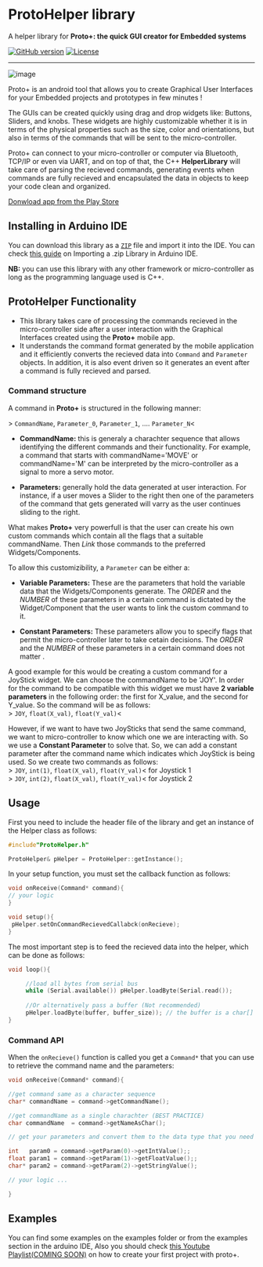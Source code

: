 # ProtoHelper library
A helper library for **Proto+: the quick GUI creator for Embedded systems**

[![GitHub version](https://img.shields.io/github/v/release/zakimadaoui/proto_helper_lib)](google.com)
[![License](https://img.shields.io/badge/license-MIT-blue.svg)](google.com)
__________

![image](https://drive.google.com/uc?export=view&id=1CcuXGqiwDxphvmJf93xjnD__VCwZL1_f)

Proto+ is an android tool that allows you to create Graphical User Interfaces for your Embedded  projects and prototypes in few minutes !  

The GUIs can be created quickly using drag and drop widgets like: Buttons, Sliders, and knobs. These widgets are highly customizable whether
it is in terms of the physical properties such as the size, color and orientations, but also in terms of the commands that will be sent to
the micro-controller. 

Proto+ can connect to your micro-controller or computer via Bluetooth, TCP/IP or even via UART, and on top of that, the C++ **HelperLibrary** will take care of parsing the recieved commands, generating events when commands are fully recieved and encapsulated the data in objects to keep your code clean and organized.


[Donwload app from the Play Store](https://play.google.com/store/apps/details?id=com.zmdev.protoplus)


## Installing in Arduino IDE

You can download this library as a [`ZIP`](https://github.com/zakimadaoui/proto_helper_lib/archive/refs/heads/main.zip) file and import it into the IDE. You can check [this guide](https://www.arduino.cc/en/guide/libraries#toc4) on Importing a .zip Library in Arduino IDE.


**NB:** you can use this library with any other framework or micro-controller as long as the programming language used is C++.

## ProtoHelper Functionality

* This library takes care of processing the commands recieved in the micro-controller side after a user interaction with the Graphical Interfaces created using the **Proto+** mobile app. 
* It understands the command format generated by the mobile application and it efficiently converts the recieved data into `Command` and `Parameter` objects. In addition, it is also event driven so it generates an event after a command is fully recieved and parsed.


### Command structure

A command in **Proto+** is structured in the following manner:

\> `CommandName`, `Parameter_0`, `Parameter_1`, .... `Parameter_N`<  


* **CommandName:** this is generaly a charachter sequence that allows identifying the different commands and their functionality. For example, a command that starts with commandName='MOVE' or commandName='M' can be interpreted by the micro-controller as a signal to more a servo motor.

* **Parameters:** generally hold the data generated at user interaction. For instance, if a user moves a Slider to the right then one of the parameters of the command that gets generated will varry as the user continues sliding to the right.

What makes **Proto+** very powerfull is that the user can create his own custom commands which contain all the flags that a suitable commandName. Then *Link* those commands to the preferred Widgets/Components. 

To allow this customizibility, a `Parameter` can be either a:

* **Variable Parameters:** These are the parameters that hold the variable data that the Widgets/Components generate. The *ORDER* and the *NUMBER* of these parameters in a certain command is dictated by the Widget/Component that the user wants to link the custom command to it.

* **Constant Parameters:** These parameters allow you to specify flags that permit the micro-controller later to take cetain decisions. The *ORDER* and the *NUMBER* of these parameters in a certain command does not matter .


A good example for this would be creating a custom command for a JoyStick widget. We can choose the commandName to be 'JOY'. In order for the command to be compatible with this widget we must have **2 variable parameters** in the following order: the first for X_value, and the second for Y_value. So the command will be as follows:  
\> `JOY`, `float(X_val)`, `float(Y_val)`<

However, if we want to have two JoySticks that send the same command, we want to micro-controller to know which one we are interacting with. So we use a **Constant Parameter** to solve that. So, we can add a constant parameter after the command name which indicates which JoyStick is being used. So we create two commands as follows:  
\> `JOY`, `int(1)`, `float(X_val)`, `float(Y_val)`<  for Joystick 1  
\> `JOY`, `int(2)`, `float(X_val)`, `float(Y_val)`<  for Joystick 2  

 
## Usage

First you need to include the header file of the library and get an instance of the Helper class as follows:

```cpp
#include"ProtoHelper.h"

ProtoHelper& pHelper = ProtoHelper::getInstance();
```

In your setup function, you must set the callback function as follows:


```cpp
void onReceive(Command* command){
// your logic
}

void setup(){
 pHelper.setOnCommandRecievedCallabck(onRecieve);
}
```

The most important step is to feed the recieved data into the helper, which can be done as follows:

```cpp
void loop(){

     //load all bytes from serial bus
     while (Serial.available()) pHelper.loadByte(Serial.read());     
     
     //Or alternatively pass a buffer (Not recommended)
     pHelper.loadByte(buffer, buffer_size)); // the buffer is a char[] or char*
}
```

### Command API

When the `onRecieve()` function is called you get a `Command*` that you can use to retrieve the command name and the parameters:

```cpp
void onReceive(Command* command){

//get command same as a character sequence
char* commandName = command->getCommandName();

//get commandName as a single charachter (BEST PRACTICE)
char commandName  = command->getNameAsChar();

// get your parameters and convert them to the data type that you need

int   param0 = command->getParam(0)->getIntValue();;
float param1 = command->getParam(1)->getFloatValue();;
char* param2 = command->getParam(2)->getStringValue();

// your logic ...

}
```


## Examples

You can find some examples on the examples folder or from the examples section in the arduino IDE, Also you should check [this Youtube Playlist(COMING SOON)](google.com) on how to create your first project with proto+.



